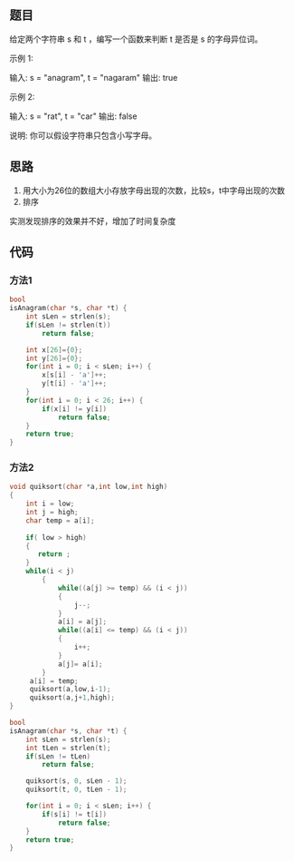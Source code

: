 ## 题目

给定两个字符串 s 和 t ，编写一个函数来判断 t 是否是 s 的字母异位词。

示例 1:

输入: s = "anagram", t = "nagaram"
输出: true

示例 2:

输入: s = "rat", t = "car"
输出: false

说明:
你可以假设字符串只包含小写字母。

## 思路

1. 用大小为26位的数组大小存放字母出现的次数，比较s，t中字母出现的次数
2. 排序

实测发现排序的效果并不好，增加了时间复杂度

## 代码

### 方法1

```c
bool 
isAnagram(char *s, char *t) {
    int sLen = strlen(s);
    if(sLen != strlen(t)) 
        return false;

    int x[26]={0};
    int y[26]={0};
    for(int i = 0; i < sLen; i++) {
        x[s[i] - 'a']++;
        y[t[i] - 'a']++;
    }
    for(int i = 0; i < 26; i++) {
        if(x[i] != y[i])
            return false;
    }
    return true;
}
```

### 方法2

```c
void quiksort(char *a,int low,int high)
{
    int i = low;
    int j = high;  
    char temp = a[i]; 
  
    if( low > high)
    {          
       return ;
    }
    while(i < j) 
        {
            while((a[j] >= temp) && (i < j))
            { 
                j--; 
            }
            a[i] = a[j];
            while((a[i] <= temp) && (i < j))
            {
                i++; 
            }  
            a[j]= a[i];
        }
     a[i] = temp;
     quiksort(a,low,i-1);
     quiksort(a,j+1,high);
}

bool 
isAnagram(char *s, char *t) {
    int sLen = strlen(s);
    int tLen = strlen(t);
    if(sLen != tLen) 
        return false;

    quiksort(s, 0, sLen - 1);
    quiksort(t, 0, tLen - 1);

    for(int i = 0; i < sLen; i++) {
        if(s[i] != t[i])
            return false;
    }
    return true;
}
```